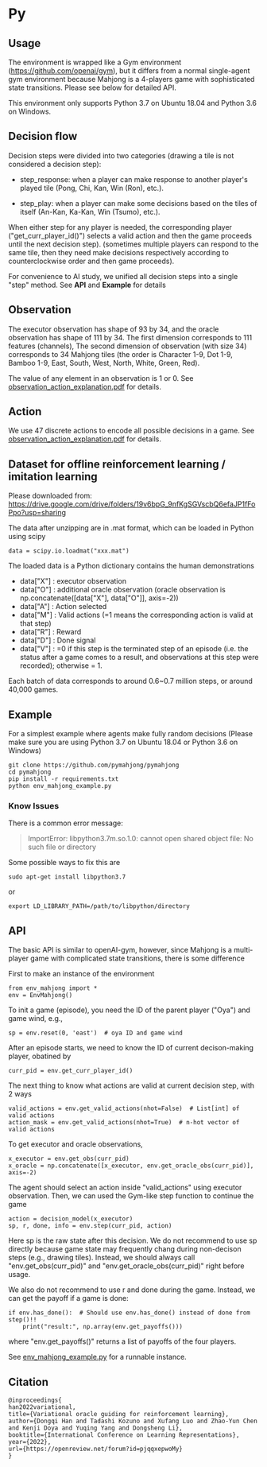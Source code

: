 
# Py

## Usage

The environment is wrapped like a Gym environment (https://github.com/openai/gym), but it differs from a normal single-agent gym environment because Mahjong is a 4-players game with sophisticated state transitions. Please see below for detailed API.

This environment only supports Python 3.7 on Ubuntu 18.04 and Python 3.6 on Windows.



## Decision flow

Decision steps were divided into two categories (drawing a tile is not considered a decision step):
- step_response: when a player can make response to another player's played tile (Pong, Chi, Kan, Win (Ron), etc.).


- step_play: when a player can make some decisions based on the tiles of itself (An-Kan, Ka-Kan, Win (Tsumo), etc.).

When either step for any player is needed, the corresponding player ("get_curr_player_id()") selects a valid action and then the game proceeds until the next decision step).
(sometimes multiple players can respond to the same tile, then they need make decisions respectively according to counterclockwise order and then game proceeds).

For convenience to AI study, we unified all decision steps into a single "step" method. See **API** and **Example** for details


##  Observation

The executor observation has shape of 93 by 34, and the oracle observation has shape of 111 by 34. The first dimension corresponds to 111 features (channels),  The second dimension of observation (with size 34)  corresponds to 34 Mahjong tiles (the order is Character 1-9, Dot 1-9,  Bamboo 1-9, East, South, West, North, White, Green, Red).

The value of any element in an observation is 1 or 0. See [observation_action_explanation.pdf](https://github.com/pymahjong/pymahjong/blob/main/observation_action_explanation.pdf) for details.


## Action

We use 47 discrete actions to encode all possible decisions in a game. See [observation_action_explanation.pdf](https://github.com/pymahjong/pymahjong/blob/main/observation_action_explanation.pdf) for details.



## Dataset for offline reinforcement learning / imitation learning

Please downloaded from: https://drive.google.com/drive/folders/19v6bpG_9nfKgSGVscbQ6efaJP1fFoPpo?usp=sharing

The data after unzipping are in .mat format, which can be loaded in Python using scipy
```
data = scipy.io.loadmat("xxx.mat")
```
The loaded data is a Python dictionary contains the human demonstrations
- data["X"] : executor observation
- data["O"] : additional oracle observation (oracle observation is np.concatenate([data["X"], data["O"]], axis=-2))
- data["A"] : Action selected
- data["M"] : Valid actions (=1 means the corresponding action is valid at that step)
- data["R"] : Reward
- data["D"] : Done signal
- data["V"] : =0 if this step is the terminated step of an episode
  (i.e. the status after a game comes to a result, and observations at this step were recorded);
  otherwise = 1.

Each batch of data corresponds to around 0.6~0.7 million steps, or around 40,000 games.

## Example

For a simplest example where agents make fully random decisions (Please make sure you are using Python 3.7 on Ubuntu 18.04 or Python 3.6 on Windows)
```
git clone https://github.com/pymahjong/pymahjong
cd pymahjong
pip install -r requirements.txt
python env_mahjong_example.py
```

### Know Issues
There is a common error message:

> ImportError: libpython3.7m.so.1.0: cannot open shared object file: No such file or directory

Some possible ways to fix this are
```
sudo apt-get install libpython3.7
```
or
```
export LD_LIBRARY_PATH=/path/to/libpython/directory
```



## API

The basic API is similar to openAI-gym, however,
since Mahjong is a multi-player game with complicated state transitions,
there is some difference

First to make an instance of the environment
```
from env_mahjong import *
env = EnvMahjong()
```

To init a game (episode), you need the ID of the parent player ("Oya") and game wind, e.g.,
```
sp = env.reset(0, 'east')  # oya ID and game wind
```

After an episode starts, we need to know the ID of current decison-making player, obatined by
```
curr_pid = env.get_curr_player_id()
```
The next thing to know what actions are valid at current decision step, with 2 ways
```
valid_actions = env.get_valid_actions(nhot=False)  # List[int] of valid actions
action_mask = env.get_valid_actions(nhot=True)  # n-hot vector of valid actions
```

To get executor and oracle observations,
```
x_executor = env.get_obs(curr_pid)
x_oracle = np.concatenate([x_executor, env.get_oracle_obs(curr_pid)], axis=-2)
```
The agent should select an action inside "valid_actions" using executor observation.
Then, we can used the Gym-like step function to continue the game
```
action = decision_model(x_executor)
sp, r, done, info = env.step(curr_pid, action)
```
Here sp is the raw state after this decision.
We do not recommend to use sp directly because game state may frequently chang during non-decison steps (e.g., drawing tiles).
Instead, we should always call "env.get_obs(curr_pid)" and "env.get_oracle_obs(curr_pid)" right before usage.

We also do not recommend to use r and done during the game. Instead, we can get the payoff if a game is done:

```
if env.has_done():  # Should use env.has_done() instead of done from step()!!
    print("result:", np.array(env.get_payoffs()))
```
where "env.get_payoffs()" returns a list of payoffs of the four players.

See [env_mahjong_example.py](https://github.com/pymahjong/pymahjong/blob/main/env_mahjong_example.py) for a runnable instance.

## Citation
```
@inproceedings{
han2022variational,
title={Variational oracle guiding for reinforcement learning},
author={Dongqi Han and Tadashi Kozuno and Xufang Luo and Zhao-Yun Chen and Kenji Doya and Yuqing Yang and Dongsheng Li},
booktitle={International Conference on Learning Representations},
year={2022},
url={https://openreview.net/forum?id=pjqqxepwoMy}
}
```